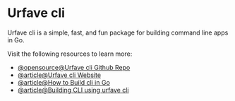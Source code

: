 # Urfave cli

Urfave cli is a simple, fast, and fun package for building command line apps in Go.

Visit the following resources to learn more:

- [@opensource@Urfave cli Github Repo](https://github.com/urfave/cli)
- [@article@Urfave cli Website](https://cli.urfave.org/)
- [@article@How to Build cli in Go](https://blog.hackajob.co/how-to-build-cli-in-go/)
- [@article@Building CLI using urfave cli](https://zerokspot.com/weblog/2021/01/25/building-a-cli-using-urfave-cli/)

